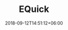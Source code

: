 ---
title: "EQuick"
leading: "Ecommerce with seller and admin app"
subTitle: "EQuick is complete ecommerce solution with seller, admin and client app in both android and IOS."
date: 2018-09-12T14:51:12+06:00
image_webp: images/portfolio/instagram.png
image: images/portfolio/instagram.png
technology: ["Flutter", "Nodejs","Mongodb"]
android: "https://drive.google.com/file/d/1IvZBJ9vODsWs8u3R4YT5C6SQVHWXlhNJ/view?usp=sharing"

features:
- title: "Modern look"
  subTitle: "Modern UI / UX than any other ecommerce app in market"
- title: "Customizable Home Page"
  subTitle: "Banners, Categories, Product, Display cards are all customizable from admin app"
- title: "3rd Party seller app"
  subTitle: "EQuick ecommerce comes with facilty for third party to sell their product."
- title: "Payment Intergation"
  subTitle: "GPay, Apple Pay, Paypal integrated it frictionless for customer to buy."
- title: "Multilingual"
  subTitle: "With multiple language users always can find their own language"
- title: "Admin App"
  subTitle: "From categories, brands, home page layout, seller everything is controlled with companion admin app "

screenshots: ["images/portfolio/phone1.png","images/portfolio/igpost.png"]

reviews:
- review: "Best Team ever worked with, highly motivated and engaged with their work. Really, Please with their work. "
  customer: "Delio"
  designation: "Founder"
  image: images/client/client-1.jpg

---